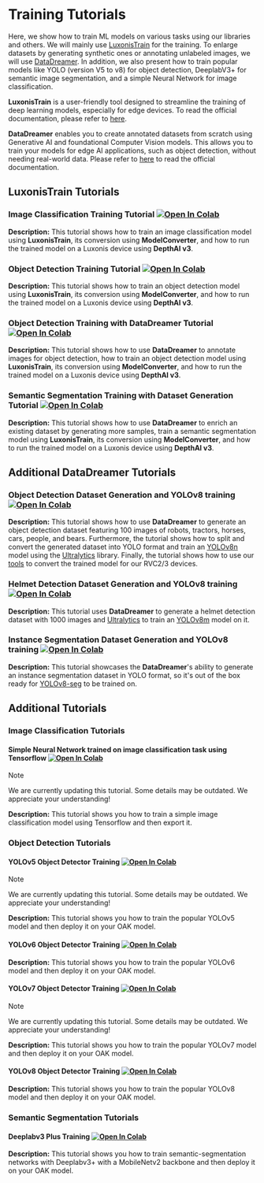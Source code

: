 # Training Tutorials

Here, we show how to train ML models on various tasks using our libraries and others. We will mainly use [LuxonisTrain](https://github.com/luxonis/luxonis-train) for the training. To enlarge datasets by generating synthetic ones or annotating unlabeled images, we will use [DataDreamer](https://github.com/luxonis/datadreamer). In addition, we also present how to train popular models like YOLO (version V5 to v8) for object detection, DeeplabV3+ for semantic image segmentation, and a simple Neural Network for image classification.

**LuxonisTrain** is a user-friendly tool designed to streamline the training of deep learning models, especially for edge devices. To read the official documentation, please refer to [here](https://rvc4.docs.luxonis.com/software/ai-inference/model-source/training/luxonis-train/).

**DataDreamer** enables you to create annotated datasets from scratch using Generative AI and foundational Computer Vision models. This allows you to train your models for edge AI applications, such as object detection, without needing real-world data. Please refer to [here](https://rvc4.docs.luxonis.com/software/ai-inference/model-source/training/datadreamer/) to read the official documentation.

## LuxonisTrain Tutorials

### Image Classification Training Tutorial [![Open In Colab](https://colab.research.google.com/assets/colab-badge.svg)](https://colab.research.google.com/github/luxonis/depthai-ml-training/blob/main/training/train_classification_model.ipynb)

**Description:** This tutorial shows how to train an image classification model using **LuxonisTrain**, its conversion using **ModelConverter**, and how to run the trained model on a Luxonis device using **DepthAI v3**.

### Object Detection Training Tutorial [![Open In Colab](https://colab.research.google.com/assets/colab-badge.svg)](https://colab.research.google.com/github/luxonis/depthai-ml-training/blob/main/training/train_detection_model.ipynb)

**Description:** This tutorial shows how to train an object detection model using **LuxonisTrain**, its conversion using **ModelConverter**, and how to run the trained model on a Luxonis device using **DepthAI v3**.

### Object Detection Training with DataDreamer Tutorial [![Open In Colab](https://colab.research.google.com/assets/colab-badge.svg)](https://colab.research.google.com/github/luxonis/depthai-ml-training/blob/main/training/train_detection_model_datadreamer.ipynb)

**Description:** This tutorial shows how to use **DataDreamer** to annotate images for object detection, how to train an object detection model using **LuxonisTrain**, its conversion using **ModelConverter**, and how to run the trained model on a Luxonis device using **DepthAI v3**.

### Semantic Segmentation Training with Dataset Generation Tutorial [![Open In Colab](https://colab.research.google.com/assets/colab-badge.svg)](https://colab.research.google.com/github/luxonis/depthai-ml-training/blob/main/training/train_semantic_segmentation_model_datadreamer.ipynb)

**Description:** This tutorial shows how to use **DataDreamer** to enrich an existing dataset by generating more samples, train a semantic segmentation model using **LuxonisTrain**, its conversion using **ModelConverter**, and how to run the trained model on a Luxonis device using **DepthAI v3**.


## Additional DataDreamer Tutorials

### Object Detection Dataset Generation and YOLOv8 training [![Open In Colab](https://colab.research.google.com/assets/colab-badge.svg)](https://colab.research.google.com/github/luxonis/depthai-ml-training/blob/main/training/datadreamer/generate_dataset_and_train_yolo.ipynb)

**Description:** This tutorial shows how to use **DataDreamer** to generate an object detection dataset featuring 100 images of robots, tractors, horses, cars, people, and bears. Furthermore, the tutorial shows how to split and convert the generated dataset into YOLO format and train an [YOLOv8n](https://docs.ultralytics.com/models/yolov8/#supported-tasks-and-modes) model using the [Ultralytics](https://github.com/ultralytics/ultralytics) library. Finally, the tutorial shows how to use our [tools](https://tools.luxonis.com/) to convert the trained model for our RVC2/3 devices.

### Helmet Detection Dataset Generation and YOLOv8 training [![Open In Colab](https://colab.research.google.com/assets/colab-badge.svg)](https://colab.research.google.com/github/luxonis/depthai-ml-training/blob/main/training/datadreamer/helmet_detection.ipynb)

**Description:** This tutorial uses **DataDreamer** to generate a helmet detection dataset with 1000 images and [Ultralytics](https://github.com/ultralytics/ultralytics) to train an [YOLOv8m](https://docs.ultralytics.com/models/yolov8/#supported-tasks-and-modes) model on it.

### Instance Segmentation Dataset Generation and YOLOv8 training [![Open In Colab](https://colab.research.google.com/assets/colab-badge.svg)](https://colab.research.google.com/github/luxonis/depthai-ml-training/blob/main/training/datadreamer/generate_instance_segmentation_dataset_and_train_yolo.ipynb)

**Description:** This tutorial showcases the **DataDreamer**'s ability to generate an instance segmentation dataset in YOLO format, so it's out of the box ready for [YOLOv8-seg](https://docs.ultralytics.com/models/yolov8/#supported-tasks-and-modes) to be trained on.

## Additional Tutorials

### Image Classification Tutorials

#### Simple Neural Network trained on image classification task using Tensorflow [![Open In Colab](https://colab.research.google.com/assets/colab-badge.svg)](https://colab.research.google.com/github/luxonis/depthai-ml-training/blob/main/training/others/image-classification/OpenVINO_OpenCV_OAK_Tensorflow_Image_Classification.ipynb)

> [!Note]
> We are currently updating this tutorial. Some details may be outdated. We appreciate your understanding!

**Description:** This tutorial shows you how to train a simple image classification model using Tensorflow and then export it.

### Object Detection Tutorials

#### YOLOv5 Object Detector Training [![Open In Colab](https://colab.research.google.com/assets/colab-badge.svg)](https://colab.research.google.com/github/luxonis/depthai-ml-training/blob/main/training/others/object-detection/YoloV5_training.ipynb)

> [!Note]
> We are currently updating this tutorial. Some details may be outdated. We appreciate your understanding!

**Description:** This tutorial shows you how to train the popular YOLOv5 model and then deploy it on your OAK model.

#### YOLOv6 Object Detector Training [![Open In Colab](https://colab.research.google.com/assets/colab-badge.svg)](https://colab.research.google.com/github/luxonis/depthai-ml-training/blob/main/training/others/object-detection/YoloV6_training.ipynb)

**Description:** This tutorial shows you how to train the popular YOLOv6 model and then deploy it on your OAK model.

#### YOLOv7 Object Detector Training [![Open In Colab](https://colab.research.google.com/assets/colab-badge.svg)](https://colab.research.google.com/github/luxonis/depthai-ml-training/blob/main/training/others/object-detection/YoloV7_training.ipynb)

> [!Note]
> We are currently updating this tutorial. Some details may be outdated. We appreciate your understanding!

**Description:** This tutorial shows you how to train the popular YOLOv7 model and then deploy it on your OAK model.

#### YOLOv8 Object Detector Training [![Open In Colab](https://colab.research.google.com/assets/colab-badge.svg)](https://colab.research.google.com/github/luxonis/depthai-ml-training/blob/main/training/others/object-detection/YoloV8_training.ipynb)

**Description:** This tutorial shows you how to train the popular YOLOv8 model and then deploy it on your OAK model.

### Semantic Segmentation Tutorials

#### Deeplabv3 Plus Training [![Open In Colab](https://colab.research.google.com/assets/colab-badge.svg)](https://colab.research.google.com/github/luxonis/depthai-ml-training/blob/main/training/others/semantic-segmentation/DeepLabV3plus_MNV2.ipynb)

**Description:** This tutorial shows you how to train semantic-segmentation networks with Deeplabv3+ with a MobileNetv2 backbone  and then deploy it on your OAK model.

